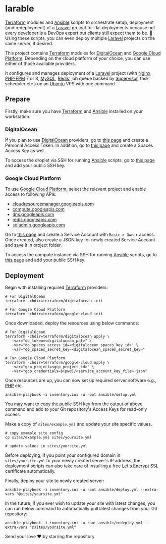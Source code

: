 # larable

[Terraform](https://www.terraform.io/) modules and [Ansible](https://www.ansible.com/) scripts to orchestrate setup, deployment (and redeployment) of a [Laravel](https://laravel.com/) project for flat deployments because not every developer is a DevOps expert but clients still expect them to be. 🥲
Using these scripts, you can even deploy multiple [Laravel](https://laravel.com/) projects on the same server, if desired.

This project contains [Terraform](https://www.terraform.io/) modules for [DigitalOcean](https://www.digitalocean.com/) and [Google Cloud Platform](https://console.cloud.google.com/).
Depending on the cloud platform of your choice, you can use either of those available providers.

It configures and manages deployment of a [Laravel](https://laravel.com/) project (with [Nginx](https://www.nginx.com/), [PHP-FPM](https://www.php.net/manual/en/install.fpm.php) 7 or 8, [MySQL](https://www.mysql.com/), [Redis](https://redis.io/), job queue backed by [Supervisor](http://supervisord.org/), task scheduler etc.) on an [Ubuntu](https://ubuntu.com/) VPS with one command.

## Prepare

Firstly, make sure you have [Terraform](https://www.terraform.io/) and [Ansible](https://www.ansible.com/) installed on your workstation.

### DigitalOcean

If you plan to use [DigitalOcean](https://www.digitalocean.com/) providers, go to [this page](https://cloud.digitalocean.com/account/api/tokens) and create a Personal Access Token.
In addition, go to [this page](https://cloud.digitalocean.com/account/api/spaces) and create a Spaces Access Key as well.

To access the droplet via SSH for running [Ansible](https://www.ansible.com/) scripts, go to [this page](https://cloud.digitalocean.com/account/security) and add your public SSH key.

### Google Cloud Platform

To use [Google Cloud Platform](https://console.cloud.google.com/), select the relevant project and enable access to following APIs:

- [cloudresourcemanager.googleapis.com](https://console.cloud.google.com/apis/library/cloudresourcemanager.googleapis.com)
- [compute.googleapis.com](https://console.cloud.google.com/apis/library/compute.googleapis.com)
- [dns.googleapis.com](https://console.cloud.google.com/apis/library/dns.googleapis.com)
- [redis.googleapis.com](https://console.cloud.google.com/apis/library/redis.googleapis.com)
- [sqladmin.googleapis.com](https://console.cloud.google.com/apis/library/sqladmin.googleapis.com)

Go to [this page](https://console.cloud.google.com/iam-admin/serviceaccounts) and create a Service Account with `Basic > Owner` access.
Once created, also create a JSON key for newly created Service Account and save it in project folder.

To access the compute instance via SSH for running [Ansible](https://www.ansible.com/) scripts, go to [this page](https://console.cloud.google.com/compute/metadata?resourceTab=sshkeys) and add your public SSH key.

## Deployment

Begin with installing required [Terraform](https://www.terraform.io/) providers:

```shell
# For DigitalOcean
terraform -chdir=terraform/digitalocean init

# For Google Cloud Platform
terraform -chdir=terraform/google-cloud init
```

Once downloaded, deploy the resources using below commands:

```shell
# For DigitalOcean
terraform -chdir=terraform/digitalocean apply \
   -var="do_token=<digitalocean_pat>" \
   -var="do_spaces_access_id=<digitalocean_spaces_key_id>" \
   -var="do_spaces_secret_key=<digitalocean_spaces_secret_key>"

# For Google Cloud Platform
terraform -chdir=terraform/google-cloud apply \
   -var="gcp_project=<gcp_project_id>" \
   -var="gcp_credentials=$(pwd)/<service_account_key_file>.json"
```

Once resources are up, you can now set up required server software e.g., [PHP](https://www.php.net/) etc.

```shell
ansible-playbook -i inventory.ini -u root ansible/setup.yml
```

You may want to copy the public SSH key from the output of above command and add to your Git repository's Access Keys for read-only access.

Make a copy of `sites/example.yml` and update your site specific values.

```shell
# copy example site config
cp sites/example.yml sites/yoursite.yml

# update values in sites/yoursite.yml
```

Before deploying, if you point your configured domain in `sites/yoursite.yml` to your newly created server's IP address, the deployment scripts can also take care of installing a free [Let's Encrypt](https://letsencrypt.org/) SSL certificate automatically.

Finally, deploy your site to newly created server:

```shell
ansible-playbook -i inventory.ini -u root ansible/deploy.yml --extra-vars "@sites/yoursite.yml"
```

In the future, if you ever wish to update your site with latest changes, you can run below command to automatically pull latest changes from your Git repository:

```shell
ansible-playbook -i inventory.ini -u root ansible/redeploy.yml --extra-vars "@sites/yoursite.yml"
```

Send your love ♥️ by starring the repository.
